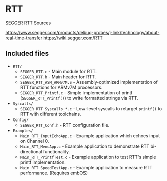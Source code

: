 RTT
===

SEGGER RTT Sources

https://www.segger.com/products/debug-probes/j-link/technology/about-real-time-transfer
https://wiki.segger.com/RTT

## Included files

  * `RTT/`
    * `SEGGER_RTT.c`               - Main module for RTT.
    * `SEGGER_RTT.h`               - Main header for RTT.
    * `SEGGER_RTT_ASM_ARMv7M.S`    - Assembly-optimized implementation of RTT functions for ARMv7M processors.
    * `SEGGER_RTT_Printf.c`        - Simple implementation of printf (`SEGGER_RTT_Printf()`) to write formatted strings via RTT.
  * `Syscalls/`
    * `SEGGER_RTT_Syscalls_*.c`    - Low-level syscalls to retarget `printf()` to RTT with different toolchains.
  * `Config/`
    * `SEGGER_RTT_Conf.h`          - RTT configuration file.
  * `Examples/`
    * `Main_RTT_InputEchoApp.c`    - Example application which echoes input on Channel 0.
    * `Main_RTT_MenuApp.c`         - Example application to demonstrate RTT bi-directional functionality.
    * `Main_RTT_PrintfTest.c`      - Example application to test RTT's simple printf implementation.
    * `Main_RTT_SpeedTestApp.c`    - Example application to measure RTT performance. (Requires embOS)
